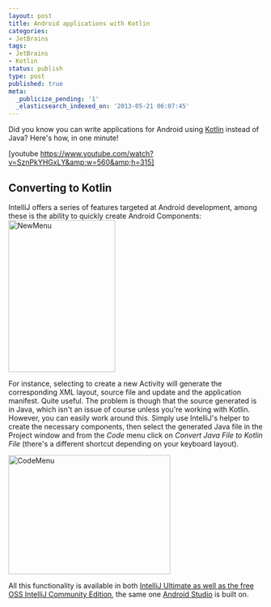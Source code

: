 ```yaml
---
layout: post
title: Android applications with Kotlin
categories:
- JetBrains
tags:
- JetBrains
- Kotlin
status: publish
type: post
published: true
meta:
  _publicize_pending: '1'
  _elasticsearch_indexed_on: '2013-05-21 06:07:45'
---
```

Did you know you can write applications for Android using <a href="http://kotlin.jetbrains.org">Kotlin</a> instead of Java? Here's how, in one minute!

[youtube https://www.youtube.com/watch?v=SznPkYHGxLY&amp;w=560&amp;h=315]
<h2>Converting to Kotlin</h2>
IntelliJ offers a series of features targeted at Android development, among these is the ability to quickly create Android Components:

<img title="NewMenu.png" alt="NewMenu" src="http://hhariri.files.wordpress.com/2013/05/newmenu.png" width="211" height="300" border="0" />

For instance, selecting to create a new Activity will generate the corresponding XML layout, source file and update and the application manifest. Quite useful. The problem is though that the source generated is in Java, which isn't an issue of course unless you're working with Kotlin. However, you can easily work around this. Simply use IntelliJ's helper to create the necessary components, then select the generated Java file in the Project window and from the <em>Code</em> menu click on <em>Convert Java File to Kotlin File</em> (there's a different shortcut depending on your keyboard layout).

<img style="border:0;" title="CodeMenu.png" alt="CodeMenu" src="http://hhariri.files.wordpress.com/2013/05/codemenu.png" width="320" height="235" border="0" />

All this functionality is available in both <a href="http://www.jetbrains.com/idea/">IntelliJ Ultimate as well as the free OSS IntelliJ Community Edition</a>, the same one <a href="http://android-developers.blogspot.com.es/2013/05/android-studio-ide-built-for-android.html">Android Studio</a> is built on.
